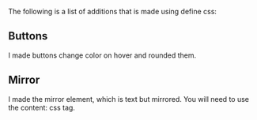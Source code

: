 The following is a list of additions that is made using define css:

<h2>Buttons</h2>
I made buttons change color on hover and rounded them.

<h2>Mirror</h2>
I made the mirror element, which is text but mirrored. You will need to use the content: css tag.